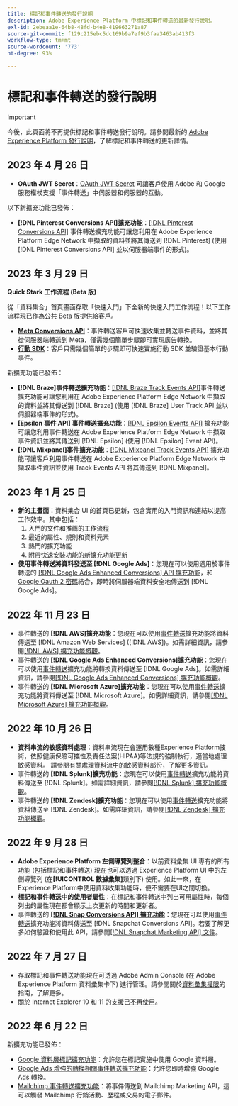 ```yaml
---
title: 標記和事件轉送的發行說明
description: Adobe Experience Platform 中標記和事件轉送的最新發行說明。
exl-id: 2ebeaa1e-64b8-48fd-b4e8-419663271a87
source-git-commit: f129c215ebc5dc169b9a7ef9b3faa3463ab413f3
workflow-type: tm+mt
source-wordcount: '773'
ht-degree: 93%

---
```


# 標記和事件轉送的發行說明

>[!IMPORTANT]
>
>今後，此頁面將不再提供標記和事件轉送發行說明。請參閱最新的 [Adobe Experience Platform 發行說明](https://experienceleague.adobe.com/docs/experience-platform/release-notes/latest.html?lang=zh-Hant#data-collection)，了解標記和事件轉送的更新詳情。

## 2023 年 4 月 26 日

* **OAuth JWT Secret**：[OAuth JWT Secret](https://experienceleague.adobe.com/docs/experience-platform/tags/event-forwarding/secrets.html?lang=zh-Hant) 可讓客戶使用 Adob&#x200B;&#x200B;e 和 Google 服務權杖支援「事件轉送」中伺服器和伺服器的互動。

以下新擴充功能已發佈：

* **[!DNL Pinterest Conversions API]擴充功能**：[[!DNL Pinterest Conversions API]](https://experienceleague.adobe.com/docs/experience-platform/tags/extensions/server/pinterest/overview.html?lang=zh-Hant) 事件轉送擴充功能可讓您利用在 Adob&#x200B;&#x200B;e Experience Platform Edge Network 中擷取的資料並將其傳送到 [!DNL Pinterest] (使用 [!DNL Pinterest Conversions API] 並以伺服器端事件的形式)。

## 2023 年 3 月 29 日

**Quick Stark 工作流程 (Beta 版)**

從「資料集合」首頁畫面存取「快速入門」下全新的快速入門工作流程！以下工作流程現已作為公共 Beta 版提供給客戶。
* **[Meta Conversions API](https://experienceleague.adobe.com/docs/experience-platform/tags/extensions/server/meta/overview.html?lang=zh-Hant#quick-start)**：事件轉送客戶可快速收集並轉送事件資料，並將其從伺服器端轉送到 Meta，僅需幾個簡單步驟即可實現廣告轉換。
* **[行動 SDK](https://developer.adobe.com/client-sdks/documentation/)**：客戶只需幾個簡單的步驟即可快速實施行動 SDK 並驗證基本行動事件。

新擴充功能已發佈：

* **[!DNL Braze]事件轉送擴充功能**：[[!DNL Braze Track Events API]](https://experienceleague.adobe.com/docs/experience-platform/tags/extensions/server/braze/overview.html?lang=zh-Hant)事件轉送擴充功能可讓您利用在 Adob&#x200B;&#x200B;e Experience Platform Edge Network 中擷取的資料並將其傳送到 [!DNL Braze] (使用 [!DNL Braze] User Track API 並以伺服器端事件的形式)。
* **[Epsilon 事件 API] 事件轉送擴充功能**：[[!DNL Epsilon Events API]](https://experienceleague.adobe.com/docs/experience-platform/tags/extensions/server/braze/overview.html?lang=zh-Hant) 擴充功能可讓您利用事件轉送在 Adob&#x200B;&#x200B;e Experience Platform Edge Network 中擷取事件資訊並將其傳送到 [!DNL Epsilon] (使用 [!DNL Epsilon] Event API)。
* **[!DNL Mixpanel]事件擴充功能**：[[!DNL Mixpanel Track Events API]](https://experienceleague.adobe.com/docs/experience-platform/tags/extensions/server/braze/overview.html?lang=zh-Hant) 擴充功能可讓客戶利用事件轉送在 Adob&#x200B;&#x200B;e Experience Platform Edge Network 中擷取事件資訊並使用 Track Events API 將其傳送到 [!DNL Mixpanel]。

## 2023 年 1 月 25 日

* **新的主畫面**：資料集合 UI 的首頁已更新，包含實用的入門資訊和連結以提高工作效率。其中包括：
   1. 入門的文件和推薦的工作流程
   1. 最近的屬性、規則和資料元素
   1. 熱門的擴充功能
   1. 附帶快速安裝功能的新擴充功能更新
* **使用事件轉送將資料發送至 [!DNL Google Ads]**：您現在可以使用適用於事件轉送的 [[!DNL Google Ads Enhanced Conversions] API 擴充功能](../extensions/server/google-ads-enhanced-conversions/overview.md)，和 [Google Oauth 2 密碼](../ui/event-forwarding/secrets.md#google-oauth2)結合，即時將伺服器端資料安全地傳送到 [!DNL Google Ads]。

## 2022 年 11 月 23 日

* 事件轉送的 **[!DNL AWS]擴充功能**：您現在可以使用[事件轉送](../../tags/ui/event-forwarding/overview.md)擴充功能將資料傳送至 [!DNL Amazon Web Services] ([!DNL AWS])。如需詳細資訊，請參閱[[!DNL AWS] 擴充功能概觀](../../tags/extensions/server/aws/overview.md)。
* 事件轉送的 **[!DNL Google Ads Enhanced Conversions]擴充功能**：您現在可以使用[事件轉送](../../tags/ui/event-forwarding/overview.md)擴充功能將轉換資料傳送至 [!DNL Google Ads]。如需詳細資訊，請參閱[[!DNL Google Ads Enhanced Conversions] 擴充功能概觀](../../tags/extensions/server/google-ads-enhanced-conversions/overview.md)。
* 事件轉送的 **[!DNL Microsoft Azure]擴充功能**：您現在可以使用[事件轉送](../../tags/ui/event-forwarding/overview.md)擴充功能將資料傳送至 [!DNL Microsoft Azure]。如需詳細資訊，請參閱[[!DNL Microsoft Azure] 擴充功能概觀](../../tags/extensions/server/azure/overview.md)。

## 2022 年 10 月 26 日

* **資料串流的敏感資料處理**：資料串流現在會運用數種Experience Platform技術，依照健康保險可攜性及責任法案(HIPAA)等法規的強制執行，適當地處理敏感資料。 請參閱有關[處理資料流中的敏感資料](../../datastreams/overview.md#sensitive)部份，了解更多資訊。
* 事件轉送的 **[!DNL Splunk]擴充功能**：您現在可以使用[事件轉送](../ui/event-forwarding/overview.md)擴充功能將資料傳送至 [!DNL Splunk]。如需詳細資訊，請參閱[[!DNL Splunk] 擴充功能概觀](../extensions/server/splunk/overview.md)。
* 事件轉送的 **[!DNL Zendesk]擴充功能**：您現在可以使用[事件轉送](../ui/event-forwarding/overview.md)擴充功能將資料傳送至 [!DNL Zendesk]。如需詳細資訊，請參閱[[!DNL Zendesk] 擴充功能概觀](../extensions/server/zendesk/overview.md)。

## 2022 年 9 月 28 日

* **Adobe Experience Platform 左側導覽列整合**：以前資料彙集 UI 專有的所有功能 (包括標記和事件轉送) 現在也可以透過 Experience Platform UI 中的左側導覽列 (在&#x200B;**[!UICONTROL 數據彙集]**&#x200B;類別下) 使用。如此一來，在Experience Platform中使用資料收集功能時，便不需要在UI之間切換。
* **標記和事件轉送中的使用者屬性**：在標記和事件轉送中列出可用屬性時，每個列出的屬性現在都會顯示上次更新的時間和更新者。
* 事件轉送的 **[[!DNL Snap Conversions API] 擴充功能](https://exchange.adobe.com/apps/ec/108550)**：您現在可以使用[事件轉送](../../tags/ui/event-forwarding/overview.md)擴充功能將資料傳送至 [!DNL Snapchat Conversions API]。若要了解更多如何驗證和使用此 API，請參閱[[!DNL Snapchat Marketing API] 文件](https://marketingapi.snapchat.com/docs/conversion.html)。

## 2022 年 7 月 27 日

* 存取標記和事件轉送功能現在可透過 Adob&#x200B;&#x200B;e Admin Console (在 Adob&#x200B;&#x200B;e Experience Platform 資料彙集卡下) 進行管理。請參閱關於[資料彙集權限](../../collection/permissions.md)的指南，了解更多。
* 關於 Internet Explorer 10 和 11 的支援已[不再使用](../ie-deprecation.md)。

## 2022 年 6 月 22 日

新擴充功能已發佈：

* [Google 資料層標記擴充功能](../extensions/client/google-data-layer/overview.md)：允許您在標記實施中使用 Google 資料層。
* [Google Ads 增強的轉換相關事件轉送擴充功能](https://partners.adobe.com/exchangeprogram/experiencecloud/exchange.details.108630.html)：允許您即時增強 Google Ads 轉換。
* [Mailchimp 事件轉送擴充功能](../extensions/server/mailchimp/overview.md)：將事件傳送到 Mailchimp Marketing API，這可以觸發 Mailchimp 行銷活動、歷程或交易的電子郵件。
